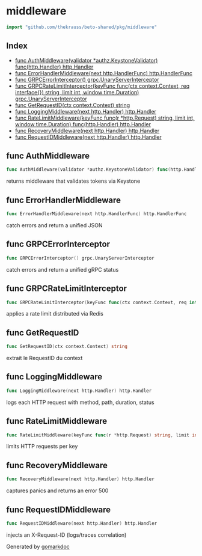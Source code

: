 <!-- Code generated by gomarkdoc. DO NOT EDIT -->

# middleware

```go
import "github.com/thekrauss/beto-shared/pkg/middleware"
```

## Index

- [func AuthMiddleware\(validator \*authz.KeystoneValidator\) func\(http.Handler\) http.Handler](<#AuthMiddleware>)
- [func ErrorHandlerMiddleware\(next http.HandlerFunc\) http.HandlerFunc](<#ErrorHandlerMiddleware>)
- [func GRPCErrorInterceptor\(\) grpc.UnaryServerInterceptor](<#GRPCErrorInterceptor>)
- [func GRPCRateLimitInterceptor\(keyFunc func\(ctx context.Context, req interface\{\}\) string, limit int, window time.Duration\) grpc.UnaryServerInterceptor](<#GRPCRateLimitInterceptor>)
- [func GetRequestID\(ctx context.Context\) string](<#GetRequestID>)
- [func LoggingMiddleware\(next http.Handler\) http.Handler](<#LoggingMiddleware>)
- [func RateLimitMiddleware\(keyFunc func\(r \*http.Request\) string, limit int, window time.Duration\) func\(http.Handler\) http.Handler](<#RateLimitMiddleware>)
- [func RecoveryMiddleware\(next http.Handler\) http.Handler](<#RecoveryMiddleware>)
- [func RequestIDMiddleware\(next http.Handler\) http.Handler](<#RequestIDMiddleware>)


<a name="AuthMiddleware"></a>
## func AuthMiddleware

```go
func AuthMiddleware(validator *authz.KeystoneValidator) func(http.Handler) http.Handler
```

returns middleware that validates tokens via Keystone

<a name="ErrorHandlerMiddleware"></a>
## func ErrorHandlerMiddleware

```go
func ErrorHandlerMiddleware(next http.HandlerFunc) http.HandlerFunc
```

catch errors and return a unified JSON

<a name="GRPCErrorInterceptor"></a>
## func GRPCErrorInterceptor

```go
func GRPCErrorInterceptor() grpc.UnaryServerInterceptor
```

catch errors and return a unified gRPC status

<a name="GRPCRateLimitInterceptor"></a>
## func GRPCRateLimitInterceptor

```go
func GRPCRateLimitInterceptor(keyFunc func(ctx context.Context, req interface{}) string, limit int, window time.Duration) grpc.UnaryServerInterceptor
```

applies a rate limit distributed via Redis

<a name="GetRequestID"></a>
## func GetRequestID

```go
func GetRequestID(ctx context.Context) string
```

extrait le RequestID du context

<a name="LoggingMiddleware"></a>
## func LoggingMiddleware

```go
func LoggingMiddleware(next http.Handler) http.Handler
```

logs each HTTP request with method, path, duration, status

<a name="RateLimitMiddleware"></a>
## func RateLimitMiddleware

```go
func RateLimitMiddleware(keyFunc func(r *http.Request) string, limit int, window time.Duration) func(http.Handler) http.Handler
```

limits HTTP requests per key

<a name="RecoveryMiddleware"></a>
## func RecoveryMiddleware

```go
func RecoveryMiddleware(next http.Handler) http.Handler
```

captures panics and returns an error 500

<a name="RequestIDMiddleware"></a>
## func RequestIDMiddleware

```go
func RequestIDMiddleware(next http.Handler) http.Handler
```

injects an X\-Request\-ID \(logs/traces correlation\)

Generated by [gomarkdoc](<https://github.com/princjef/gomarkdoc>)
